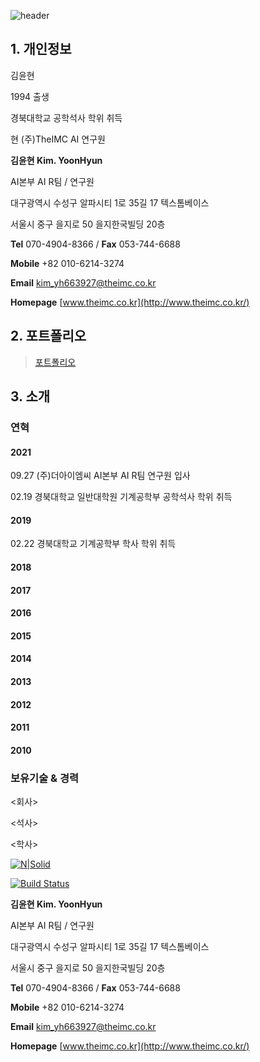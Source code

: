 ![header](https://capsule-render.vercel.app/api?type=waving&color=gradient&fontAlign=20&fontAlignY=35&height=230&section=header&text=Profile&fontColor=000000&fontSize=85&desc=kim%20yoon%20hyun&fontColor=000000&descAlign=15&descAlignY=54)

## 1. 개인정보

김윤현

1994 출생

경북대학교 공학석사 학위 취득

현 (주)TheIMC AI 연구원

 

**김윤현 Kim. YoonHyun**

AI본부 AI R팀 / 연구원

 

대구광역시 수성구 알파시티 1로 35길 17 텍스톰베이스

서울시 중구 을지로 50 을지한국빌딩 20층

**Tel** 070-4904-8366 / **Fax** 053-744-6688

**Mobile** +82 010-6214-3274

**Email** kim_yh663927@theimc.co.kr

**Homepage** [www.theimc.co.kr](http://www.theimc.co.kr/)

## 2. 포트폴리오

> [포트폴리오](portfolio.pptx)

## 3. 소개

### 연혁

#### 2021

09.27 (주)더아이엠씨 AI본부 AI R팀 연구원 입사

02.19 경북대학교 일반대학원 기계공학부 공학석사 학위 취득

#### 2019

02.22 경북대학교 기계공학부 학사 학위 취득

#### 2018

#### 2017

#### 2016

#### 2015

#### 2014

#### 2013

#### 2012

#### 2011

#### 2010

### 보유기술 & 경력

\<회사>

\<석사>

\<학사>



[![N|Solid](https://cldup.com/dTxpPi9lDf.thumb.png)](https://nodesource.com/products/nsolid)

 [![Build Status](https://travis-ci.org/joemccann/dillinger.svg?branch=master)](https://travis-ci.org/joemccann/dillinger)

**김윤현 Kim. YoonHyun**

AI본부 AI R팀 / 연구원

 

대구광역시 수성구 알파시티 1로 35길 17 텍스톰베이스

서울시 중구 을지로 50 을지한국빌딩 20층

**Tel** 070-4904-8366 / **Fax** 053-744-6688

**Mobile** +82 010-6214-3274

**Email** kim_yh663927@theimc.co.kr

**Homepage** [www.theimc.co.kr](http://www.theimc.co.kr/)
